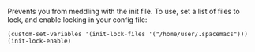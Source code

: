 Prevents you from meddling with the init file. To use, set a list of files to lock,
and enable locking in your config file:

```
(custom-set-variables '(init-lock-files '("/home/user/.spacemacs")))
(init-lock-enable)
```
